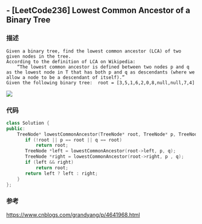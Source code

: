 ## - [LeetCode236] Lowest Common Ancestor of a Binary Tree

### 描述

```
Given a binary tree, find the lowest common ancestor (LCA) of two given nodes in the tree.
According to the definition of LCA on Wikipedia: 
    “The lowest common ancestor is defined between two nodes p and q as the lowest node in T that has both p and q as descendants (where we allow a node to be a descendant of itself).”
Given the following binary tree:  root = [3,5,1,6,2,0,8,null,null,7,4]
```

![](https://assets.leetcode.com/uploads/2018/12/14/binarytree.png)

### 代码

```C++
class Solution {
public:
    TreeNode* lowestCommonAncestor(TreeNode* root, TreeNode* p, TreeNode* q) {
       if (!root || p == root || q == root) 
           return root;
       TreeNode *left = lowestCommonAncestor(root->left, p, q);
       TreeNode *right = lowestCommonAncestor(root->right, p , q);
       if (left && right)
           return root;
       return left ? left : right;
    }
};
```

### 参考

https://www.cnblogs.com/grandyang/p/4641968.html
